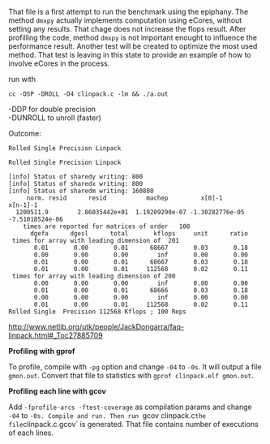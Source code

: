 That file is a first attempt to run the benchmark using the epiphany. The
method `dmxpy` actually implements computation using eCores, without setting
any results. That chage does not increase the flops result. After profilling the
code, method `dmxpy` is not important enought to influence the performance result.
Another test will be created to optimize the most used method. That test is leaving
in this state to provide an example of how to involve eCores in the process.


run with

```
cc -DSP -DROLL -O4 clinpack.c -lm && ./a.out
```

-DDP for double precision  
-DUNROLL to unroll (faster)

Outcome:

```
Rolled Single Precision Linpack

Rolled Single Precision Linpack

[info] Status of sharedy writing: 800
[info] Status of sharedx writing: 800
[info] Status of sharedm writing: 160800
     norm. resid      resid           machep         x[0]-1        x[n-1]-1
  1200511.9        2.86035442e+01  1.19209290e-07 -1.38282776e-05 -7.51018524e-06
    times are reported for matrices of order   100
      dgefa      dgesl      total       kflops     unit      ratio
 times for array with leading dimension of  201
       0.01       0.00       0.01      68667       0.03       0.18
       0.00       0.00       0.00        inf       0.00       0.00
       0.01       0.00       0.01      68667       0.03       0.18
       0.01       0.00       0.01     112568       0.02       0.11
 times for array with leading dimension of 200
       0.00       0.00       0.00        inf       0.00       0.00
       0.01       0.00       0.01      68666       0.03       0.18
       0.00       0.00       0.00        inf       0.00       0.00
       0.01       0.00       0.01     112568       0.02       0.11
Rolled Single  Precision 112568 Kflops ; 100 Reps 
```

http://www.netlib.org/utk/people/JackDongarra/faq-linpack.html#_Toc27885709

**Profiling with gprof**

To profile, compile with `-pg` option and change `-04` to `-0s`. It will output
a file `gmon.out`. Convert that file to statistics with `gprof clinpack.elf gmon.out`.

**Profiling each line with gcov**

Add `-fprofile-arcs -ftest-coverage` as compilation params and change `-04` to `-0s.
Compile and run. Then run `gcov clinpack.c` the file `clinpack.c.gcov` is generated.
That file contains number of executions of each lines.
